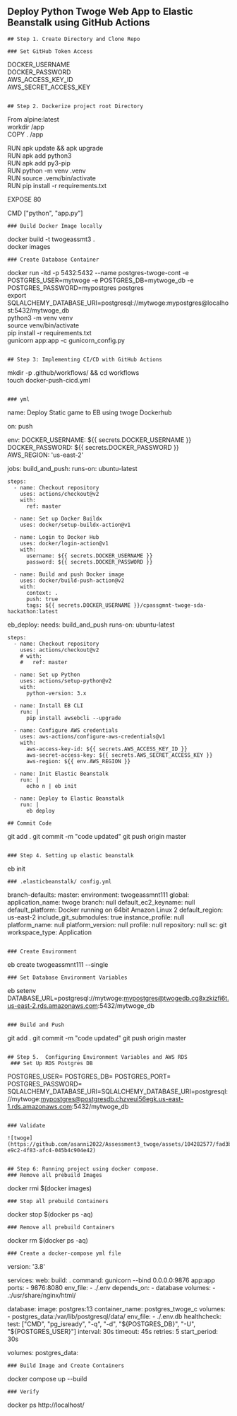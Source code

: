 ## Deploy Python Twoge Web App to Elastic Beanstalk using GitHub Actions

```
## Step 1. Create Directory and Clone Repo
```
 
```
### Set GitHub Token Access
```
  DOCKER_USERNAME\
  DOCKER_PASSWORD\
  AWS_ACCESS_KEY_ID\
  AWS_SECRET_ACCESS_KEY
```

## Step 2. Dockerize project root Directory
```
  From alpine:latest\
  workdir /app\
  COPY . /app

  RUN apk update && apk upgrade\
  RUN apk add python3\
  RUN apk add py3-pip\
  RUN python -m venv .venv\
  RUN source .venv/bin/activate\
  RUN pip install -r requirements.txt

  EXPOSE 80

  CMD ["python", "app.py"]
```
### Build Docker Image locally
```
 docker build -t twogeassmt3 .\
 docker images
 ```
### Create Database Container
```
  docker run -itd -p 5432:5432 --name postgres-twoge-cont -e POSTGRES_USER=mytwoge -e POSTGRES_DB=mytwoge_db -e POSTGRES_PASSWORD=mypostgres postgres\
  export SQLALCHEMY_DATABASE_URI=postgresql://mytwoge:mypostgres@localhost:5432/mytwoge_db\
  python3 -m venv venv\
  source venv/bin/activate\
  pip install -r requirements.txt\
  gunicorn app:app -c gunicorn_config.py
```

## Step 3: Implementing CI/CD with GitHub Actions
```
mkdir -p .github/workflows/ && cd workflows\
touch docker-push-cicd.yml
```

### yml
```
name: Deploy Static game to EB using twoge Dockerhub

on: push

env:
DOCKER_USERNAME: ${{ secrets.DOCKER_USERNAME }}\
DOCKER_PASSWORD: ${{ secrets.DOCKER_PASSWORD }}\
AWS_REGION: 'us-east-2'

jobs:
  build_and_push:
    runs-on: ubuntu-latest

    steps:
      - name: Checkout repository
        uses: actions/checkout@v2
        with:
          ref: master

      - name: Set up Docker Buildx
        uses: docker/setup-buildx-action@v1

      - name: Login to Docker Hub
        uses: docker/login-action@v1
        with:
          username: ${{ secrets.DOCKER_USERNAME }}
          password: ${{ secrets.DOCKER_PASSWORD }}

      - name: Build and push Docker image
        uses: docker/build-push-action@v2
        with:
          context: .
          push: true
          tags: ${{ secrets.DOCKER_USERNAME }}/cpassgmnt-twoge-sda-hackathon:latest

  eb_deploy:
    needs: build_and_push
    runs-on: ubuntu-latest

    steps:
      - name: Checkout repository
        uses: actions/checkout@v2
        # with:
        #   ref: master

      - name: Set up Python
        uses: actions/setup-python@v2
        with:
          python-version: 3.x

      - name: Install EB CLI
        run: |
          pip install awsebcli --upgrade

      - name: Configure AWS credentials
        uses: aws-actions/configure-aws-credentials@v1
        with:
          aws-access-key-id: ${{ secrets.AWS_ACCESS_KEY_ID }}
          aws-secret-access-key: ${{ secrets.AWS_SECRET_ACCESS_KEY }}
          aws-region: ${{ env.AWS_REGION }}

      - name: Init Elastic Beanstalk
        run: |
          echo n | eb init 

      - name: Deploy to Elastic Beanstalk
        run: |
          eb deploy
```
## Commit Code
```
  git add .
  git commit -m "code updated"
  git push origin master
```

### Step 4. Setting up elastic beanstalk
```
  eb init
```
### .elasticbeanstalk/ config.yml
```

branch-defaults:
  master:
    environment: twogeassmnt111
global:
  application_name: twoge
  branch: null
  default_ec2_keyname: null
  default_platform: Docker running on 64bit Amazon Linux 2
  default_region: us-east-2
  include_git_submodules: true
  instance_profile: null
  platform_name: null
  platform_version: null
  profile: null
  repository: null
  sc: git
  workspace_type: Application

```

### Create Environment
```
  eb create twogeassmnt111 --single
```
### Set Database Environment Variables
```
 eb setenv DATABASE_URL=postgresql://mytwoge:mypostgres@twogedb.cg8xzkizfi6t.us-east-2.rds.amazonaws.com:5432/mytwoge_db
```

### Build and Push
```
  git add .
  git commit -m "code updated"
  git push origin master
```

## Step 5.  Configuring Environment Variables and AWS RDS
 ### Set Up RDS Postgres DB
```
POSTGRES_USER=
POSTGRES_DB=
POSTGRES_PORT=
POSTGRES_PASSWORD=
SQLALCHEMY_DATABASE_URI=SQLALCHEMY_DATABASE_URI=postgresql://mytwoge:mypostgres@postgresdb.chzveui56egk.us-east-1.rds.amazonaws.com:5432/mytwoge_db
```

### Validate

![twoge](https://github.com/asanni2022/Assessment3_twoge/assets/104282577/fad3ba4e-e9c2-4f83-afc4-045b4c904e42)


## Step 6: Running project using docker compose.
### Remove all prebuild Images
```
  docker rmi $(docker images)
```
### Stop all prebuild Containers
```
  docker stop $(docker ps -aq)
```
### Remove all prebuild Containers
```
  docker rm $(docker ps -aq)
```
### Create a docker-compose yml file
```
version: '3.8'

services:
  web:
    build: .
    command: gunicorn --bind 0.0.0.0:9876 app:app
    ports:
      - 9876:8080
    env_file:
      - ./.env
    depends_on:
      - database
    volumes:
      - .:/usr/share/nginx/html/

  database:
    image: postgres:13
    container_name: postgres_twoge_c
    volumes:
      - postgres_data:/var/lib/postgresql/data/
    env_file:
      - ./.env.db
    healthcheck:
      test: ["CMD", "pg_isready", "-q", "-d", "${POSTGRES_DB}", "-U", "${POSTGRES_USER}"]
      interval: 30s
      timeout: 45s
      retries: 5
      start_period: 30s

volumes:
  postgres_data:
```
### Build Image and Create Containers
```
docker compose up --build
```
### Verify
```
  docker ps
  http://localhost/
```




